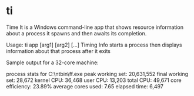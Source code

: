 # ti

Time It is a Windows command-line app that shows resource information about a process it spawns and then awaits its completion.

Usage: ti app [arg1] [arg2] [...]
  Timing Info starts a process then displays information about that process after it exits

Sample output for a 32-core machine:

process stats for C:\ntbin\ff.exe
peak working set:       20,631,552
final working set:          28,672
kernel CPU:                 36,468
user CPU:                   13,203
total CPU:                  49,671
core efficiency:            23.89%
average cores used:           7.65
elapsed time:                6,497
